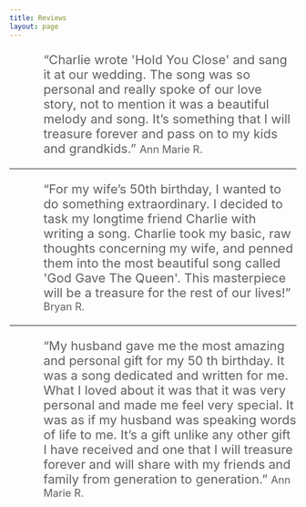```yaml
---
title: Reviews
layout: page
---
```


<blockquote style="font-size: 22px; border-left: none">
“Charlie wrote 'Hold You Close' and sang it at our wedding. The
song was so personal and really spoke of our love story, not to
mention it was a beautiful melody and song. It’s something that I
will treasure forever and pass on to my kids and grandkids.”
<small>Ann Marie R.</small>
</blockquote>

<hr />

<blockquote style="font-size: 22px; border-left: none">
“For my wife’s 50th birthday, I wanted to do something
extraordinary. I decided to task my longtime friend Charlie with
writing a song. Charlie took my basic, raw thoughts concerning
my wife, and penned them into the most beautiful song called
'God Gave The Queen'. This masterpiece will be a treasure for
the rest of our lives!”
<small>Bryan R.</small>
</blockquote>

<hr />

<blockquote style="font-size: 22px; border-left: none">
“My husband gave me the most amazing and personal gift for my
50 th birthday. It was a song dedicated and written for me. What I
loved about it was that it was very personal and made me feel
very special. It was as if my husband was speaking words of life
to me. It’s a gift unlike any other gift I have received and one that I
will treasure forever and will share with my friends and family from
generation to generation.”
<small>Ann Marie R.</small>
</blockquote>

